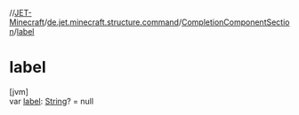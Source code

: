 //[JET-Minecraft](../../../index.md)/[de.jet.minecraft.structure.command](../index.md)/[CompletionComponentSection](index.md)/[label](label.md)

# label

[jvm]\
var [label](label.md): [String](https://kotlinlang.org/api/latest/jvm/stdlib/kotlin/-string/index.html)? = null
